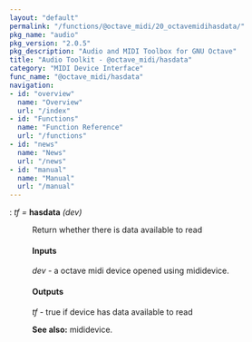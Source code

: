 ```yaml
---
layout: "default"
permalink: "/functions/@octave_midi/20_octavemidihasdata/"
pkg_name: "audio"
pkg_version: "2.0.5"
pkg_description: "Audio and MIDI Toolbox for GNU Octave"
title: "Audio Toolkit - @octave_midi/hasdata"
category: "MIDI Device Interface"
func_name: "@octave_midi/hasdata"
navigation:
- id: "overview"
  name: "Overview"
  url: "/index"
- id: "Functions"
  name: "Function Reference"
  url: "/functions"
- id: "news"
  name: "News"
  url: "/news"
- id: "manual"
  name: "Manual"
  url: "/manual"
---
```

<dl class="def">
<dt id="index-hasdata"><span class="category">: </span><span><em><var>tf</var> =</em> <strong>hasdata</strong> <em>(<var>dev</var>)</em><a href='#index-hasdata' class='copiable-anchor'></a></span></dt>
<dd><p>Return whether there is data available to read
</p>
<span id="Inputs"></span><h4 class="subsubheading">Inputs</h4>
<p><var>dev</var> - a octave midi device opened using mididevice.<br>
</p>
<span id="Outputs"></span><h4 class="subsubheading">Outputs</h4>
<p><var>tf</var> - true if device has data available to read<br>
</p>

<p><strong>See also:</strong> mididevice.
 </p></dd></dl>